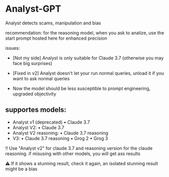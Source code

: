 # Analyst-GPT
Analyst detects scams, manipulation and bias

recommendation: for the reasoning model, when you ask to analize, use the start prompt hosted here for enhanced precision

issues:
- [Not my side] Analyst is only suitable for Claude 3.7 (otherwise you may face big surprises)

- [Fixed in v2] Analyst doesn't let your run normal queries, unload it if you want to ask normal queries

- Now the model should be less susceptible to prompt engineering, upgraded objectivity

supportes models:
-
- Analyst v1 (deprecated)
  • Claude 3.7
- Analyst V2:
  • Claude 3.7
- Analyst V2 reasoning:
  • Claude 3.7 reasoning
- V3:
  • Claude 3.7 reasoning
  • Grog 2
  • Grog 3


‼️ Use "Analyst v2" for claude 3.7 and reasoning version for the claude reasoning. if misusing with other models, you will get ass results

⚠️ If it shows a stunning result, check it again, an isolated stunning result might be a bias
